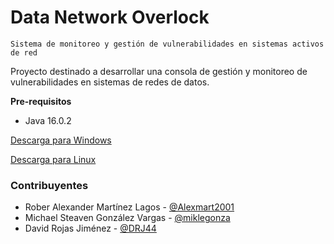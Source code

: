 # Data Network Overlock
``Sistema de monitoreo y gestión de vulnerabilidades en sistemas activos de red``

Proyecto destinado a desarrollar una consola de gestión y monitoreo de vulnerabilidades en sistemas de redes de datos.

**Pre-requisitos**
- Java 16.0.2

[Descarga para Windows](https://download.java.net/java/GA/jdk16.0.1/7147401fd7354114ac51ef3e1328291f/9/GPL/openjdk-16.0.1_windows-x64_bin.zip)

[Descarga para Linux](https://jdk.java.net/archive/)

### Contribuyentes
* Rober Alexander Martínez Lagos - [@Alexmart2001](https://github.com/Alexmart2001)
* Michael Steaven González Vargas - [@miklegonza](https://github.com/miklegonza)
* David Rojas Jiménez - [@DRJ44](https://github.com/DRJ44)
